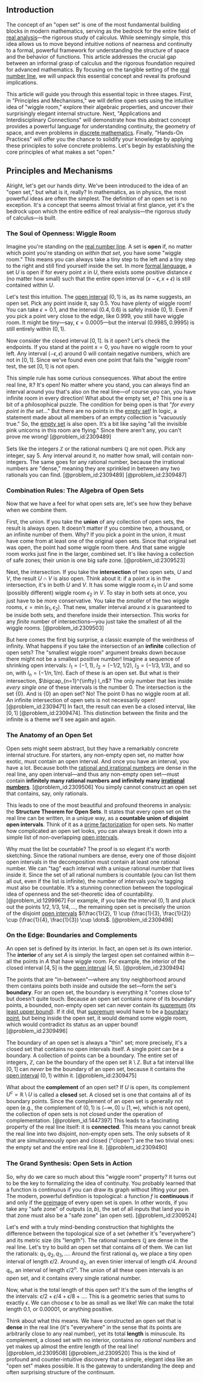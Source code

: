 ## Introduction
The concept of an "open set" is one of the most fundamental building blocks in modern mathematics, serving as the bedrock for the entire field of [real analysis](@article_id:145425)—the rigorous study of calculus. While seemingly simple, this idea allows us to move beyond intuitive notions of nearness and continuity to a formal, powerful framework for understanding the structure of space and the behavior of functions. This article addresses the crucial gap between an informal grasp of calculus and the rigorous foundation required for advanced mathematics. By focusing on the tangible setting of the [real number line](@article_id:146792), we will unpack this essential concept and reveal its profound implications.

This article will guide you through this essential topic in three stages. First, in "Principles and Mechanisms," we will define open sets using the intuitive idea of "wiggle room," explore their algebraic properties, and uncover their surprisingly elegant internal structure. Next, "Applications and Interdisciplinary Connections" will demonstrate how this abstract concept provides a powerful language for understanding continuity, the geometry of space, and even problems in [discrete mathematics](@article_id:149469). Finally, "Hands-On Practices" will offer you the chance to solidify your knowledge by applying these principles to solve concrete problems. Let's begin by establishing the core principles of what makes a set "open."

## Principles and Mechanisms

Alright, let's get our hands dirty. We've been introduced to the idea of an "open set," but what is it, really? In mathematics, as in physics, the most powerful ideas are often the simplest. The definition of an open set is no exception. It's a concept that seems almost trivial at first glance, yet it's the bedrock upon which the entire edifice of real analysis—the rigorous study of calculus—is built.

### The Soul of Openness: Wiggle Room

Imagine you're standing on the [real number line](@article_id:146792). A set is **open** if, no matter which point you're standing on *within that set*, you have some "wiggle room." This means you can always take a tiny step to the left and a tiny step to the right and still find yourself inside the set. In more [formal language](@article_id:153144), a set $U$ is open if for every point $x$ in $U$, there exists some positive distance $\epsilon$ (no matter how small) such that the entire open interval $(x-\epsilon, x+\epsilon)$ is still contained within $U$.

Let's test this intuition. The [open interval](@article_id:143535) $(0, 1)$ is, as its name suggests, an open set. Pick any point inside it, say $0.5$. You have plenty of wiggle room! You can take $\epsilon = 0.1$, and the interval $(0.4, 0.6)$ is safely inside $(0, 1)$. Even if you pick a point very close to the edge, like $0.999$, you still have wiggle room. It might be tiny—say, $\epsilon = 0.0005$—but the interval $(0.9985, 0.9995)$ is still entirely within $(0, 1)$.

Now consider the closed interval $[0, 1]$. Is it open? Let's check the endpoints. If you stand at the point $x=0$, you have no wiggle room to your left. Any interval $(-\epsilon, \epsilon)$ around $0$ will contain negative numbers, which are not in $[0, 1]$. Since we've found even one point that fails the "wiggle room" test, the set $[0, 1]$ is not open.

This simple rule has some curious consequences. What about the entire real line, $\mathbb{R}$? It's open! No matter where you stand, you can always find an interval around you that's also on the real line—of course you can, you have infinite room in every direction! What about the empty set, $\emptyset$? This one is a bit of a philosophical puzzle. The condition for being open is that "*for every point in the set*..." But there are no points in the [empty set](@article_id:261452)! In logic, a statement made about all members of an empty collection is "vacuously true." So, the [empty set](@article_id:261452) is also open. It’s a bit like saying "all the invisible pink unicorns in this room are flying." Since there aren't any, you can't prove me wrong! [@problem_id:2309489]

Sets like the integers $\mathbb{Z}$ or the rational numbers $\mathbb{Q}$ are not open. Pick any integer, say 5. Any interval around it, no matter how small, will contain non-integers. The same goes for any rational number, because the irrational numbers are "dense," meaning they are sprinkled in between any two rationals you can find. [@problem_id:2309489] [@problem_id:2309487]

### Combination Rules: The Algebra of Open Sets

Now that we have a feel for what open sets are, let's see how they behave when we combine them.

First, the union. If you take the **union** of any collection of open sets, the result is always open. It doesn't matter if you combine two, a thousand, or an infinite number of them. Why? If you pick a point in the union, it must have come from at least one of the original open sets. Since that original set was open, the point had some wiggle room there. And that same wiggle room works just fine in the larger, combined set. It's like having a collection of safe zones; their union is one big safe zone. [@problem_id:2309523]

Next, the intersection. If you take the **intersection** of two open sets, $U$ and $V$, the result $U \cap V$ is also open. Think about it: if a point $x$ is in the intersection, it's in both $U$ and $V$. It has some wiggle room $\epsilon_1$ in $U$ and some (possibly different) wiggle room $\epsilon_2$ in $V$. To stay in both sets at once, you just have to be more conservative. You take the *smaller* of the two wiggle rooms, $\epsilon = \min(\epsilon_1, \epsilon_2)$. That new, smaller interval around $x$ is guaranteed to be inside both sets, and therefore inside their intersection. This works for any *finite* number of intersections—you just take the smallest of all the wiggle rooms. [@problem_id:2309503]

But here comes the first big surprise, a classic example of the weirdness of infinity. What happens if you take the intersection of an **infinite** collection of open sets? The "smallest wiggle room" argument breaks down because there might not be a smallest positive number! Imagine a sequence of shrinking open intervals: $I_1 = (-1, 1)$, $I_2 = (-1/2, 1/2)$, $I_3 = (-1/3, 1/3)$, and so on, with $I_n = (-1/n, 1/n)$. Each of these is an open set. But what is their intersection, $\bigcap_{n=1}^{\infty} I_n$? The only number that lies inside *every single one* of these intervals is the number 0. The intersection is the set $\{0\}$. And is $\{0\}$ an open set? No! The point 0 has no wiggle room at all. An infinite intersection of open sets is not necessarily open! [@problem_id:2309471] In fact, the result can even be a closed interval, like $[0, 1]$ [@problem_id:2309474]. This distinction between the finite and the infinite is a theme we'll see again and again.

### The Anatomy of an Open Set

Open sets might seem abstract, but they have a remarkably concrete internal structure. For starters, any non-empty open set, no matter how exotic, must contain an open interval. And once you have an interval, you have a lot. Because both the [rational and irrational numbers](@article_id:172855) are dense in the real line, any open interval—and thus any non-empty open set—must contain **infinitely many rational numbers and infinitely many [irrational numbers](@article_id:157826)**. [@problem_id:2309506] You simply cannot construct an open set that contains, say, only rationals.

This leads to one of the most beautiful and profound theorems in analysis: the **Structure Theorem for Open Sets**. It states that every open set on the real line can be written, in a unique way, as a **countable union of disjoint open intervals**. Think of it as a [prime factorization](@article_id:151564) for open sets. No matter how complicated an open set looks, you can always break it down into a simple list of non-overlapping [open intervals](@article_id:157083).

Why must the list be countable? The proof is so elegant it's worth sketching. Since the rational numbers are dense, every one of those disjoint open intervals in the decomposition must contain at least one rational number. We can "tag" each interval with a unique rational number that lives inside it. Since the set of all rational numbers is countable (you can list them all out, even if the list is infinite), the number of intervals you're tagging must also be countable. It’s a stunning connection between the topological idea of openness and the set-theoretic idea of countability. [@problem_id:1299967] For example, if you take the interval $(0, 1)$ and pluck out the points $1/2, 1/3, 1/4, \dots$, the remaining open set is precisely the union of the disjoint [open intervals](@article_id:157083) $(\frac{1}{2}, 1) \cup (\frac{1}{3}, \frac{1}{2}) \cup (\frac{1}{4}, \frac{1}{3}) \cup \dots$. [@problem_id:2309498]

### On the Edge: Boundaries and Complements

An open set is defined by its interior. In fact, an open set *is* its own interior. The **interior** of any set $A$ is simply the largest open set contained within it—all the points in $A$ that have wiggle room. For example, the interior of the closed interval $[4, 5]$ is the [open interval](@article_id:143535) $(4, 5)$. [@problem_id:2309494]

The points that are "in-between"—where any tiny neighborhood around them contains points both inside and outside the set—form the set's **boundary**. For an open set, the boundary is everything it "comes close to" but doesn't quite touch. Because an open set contains none of its boundary points, a bounded, non-empty open set can never contain its [supremum](@article_id:140018) (its [least upper bound](@article_id:142417)). If it did, that [supremum](@article_id:140018) would have to be a [boundary point](@article_id:152027), but being inside the open set, it would demand some wiggle room, which would contradict its status as an upper bound! [@problem_id:2309496]

The boundary of an open set is always a "thin" set; more precisely, it's a closed set that contains no open intervals itself. A single point can be a boundary. A collection of points can be a boundary. The entire set of integers, $\mathbb{Z}$, can be the boundary of the open set $\mathbb{R} \setminus \mathbb{Z}$. But a fat interval like $[0, 1]$ can *never* be the boundary of an open set, because it contains the [open interval](@article_id:143535) $(0, 1)$ within it. [@problem_id:2309475]

What about the **complement** of an open set? If $U$ is open, its complement $U^c = \mathbb{R} \setminus U$ is called a **closed** set. A closed set is one that contains all of its boundary points. Since the complement of an open set is generally not open (e.g., the complement of $(0, 1)$ is $(-\infty, 0] \cup [1, \infty)$, which is not open), the collection of open sets is not closed under the operation of complementation. [@problem_id:1447397] This leads to a fascinating property of the real line itself: it is **connected**. This means you cannot break the real line into two disjoint, non-empty open sets. The only subsets of $\mathbb{R}$ that are simultaneously open and closed ("clopen") are the two trivial ones: the empty set and the entire real line $\mathbb{R}$. [@problem_id:2309490]

### The Grand Synthesis: Open Sets in Action

So, why do we care so much about this "wiggle room" property? It turns out to be the key to formalizing the idea of continuity. You probably learned that a function is continuous if you can draw its graph without lifting your pen. The modern, powerful definition is topological: a function $f$ is **continuous** if and only if the [preimage](@article_id:150405) of every open set is open. In other words, if you take any "safe zone" of outputs $(a,b)$, the set of all inputs that land you in that zone must also be a "safe zone" (an open set). [@problem_id:2309524]

Let's end with a truly mind-bending construction that highlights the difference between the topological size of a set (whether it's "everywhere") and its metric size (its "length"). The rational numbers $\mathbb{Q}$ are dense in the real line. Let's try to build an open set that contains *all* of them. We can list the rationals: $q_1, q_2, q_3, \dots$. Around the first rational $q_1$, we place a tiny open interval of length $\epsilon/2$. Around $q_2$, an even tinier interval of length $\epsilon/4$. Around $q_n$, an interval of length $\epsilon/2^n$. The union of all these open intervals is an open set, and it contains every single rational number.

Now, what is the total length of this open set? It's the sum of the lengths of the intervals: $\epsilon/2 + \epsilon/4 + \epsilon/8 + \dots$. This is a geometric series that sums to exactly $\epsilon$. We can choose $\epsilon$ to be as small as we like! We can make the total length $0.1$, or $0.00001$, or anything positive.

Think about what this means. We have constructed an open set that is **dense** in the real line (it's "everywhere" in the sense that its points are arbitrarily close to any real number), yet its total **length** is minuscule. Its complement, a closed set with no interior, contains *no rational numbers* and yet makes up almost the entire length of the real line! [@problem_id:2309508] [@problem_id:2309520] This is the kind of profound and counter-intuitive discovery that a simple, elegant idea like an "open set" makes possible. It is the gateway to understanding the deep and often surprising structure of the continuum.